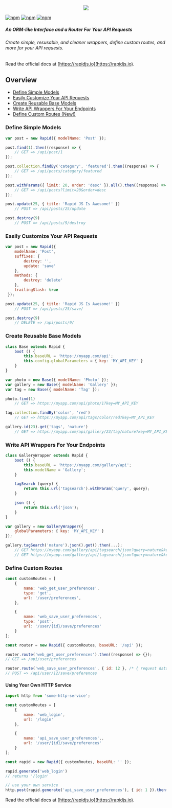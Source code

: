 <p align="center">
<img src="https://rapidjs.io/images/rapid-logo-gh-readme.png" />
</p>

[![npm](https://img.shields.io/npm/v/rapid.js.svg?style=flat-square)](https://www.npmjs.com/package/rapid.js)
[![npm](https://img.shields.io/npm/dt/rapid.js.svg?style=flat-square)](https://www.npmjs.com/package/rapid.js)
[![npm](https://img.shields.io/travis/rapidjs/rapid.js.svg?branch=master&style=flat-square)](https://www.npmjs.com/package/rapid.js)

##### An ORM-like Interface and a Router For Your API Requests
###### Create simple, resusable, and cleaner wrappers, define custom routes, and more for your API requests.

Read the official docs at [https://rapidjs.io](https://rapidjs.io).

## Overview
 - [Define Simple Models](#define-simple-models)
 - [Easily Customize Your API Requests](#easily-customize-your-api-requests)
 - [Create Reusable Base Models](#create-reusable-base-models)
 - [Write API Wrappers For Your Endpoints](#write-api-wrappers-for-your-endpoints)
 - [Define Custom Routes (New!)](#define-custom-routes)

### Define Simple Models
```js
var post = new Rapid({ modelName: 'Post' });

post.find(1).then((response) => {
    // GET => /api/post/1
});

post.collection.findBy('category', 'featured').then((response) => {
    // GET => /api/posts/category/featured
});

post.withParams({ limit: 20, order: 'desc' }).all().then((response) => {
    // GET => /api/posts?limit=20&order=desc
});

post.update(25, { title: 'Rapid JS Is Awesome!' })
    // POST => /api/posts/25/update

post.destroy(9)
    // POST => /api/posts/9/destroy
```

### Easily Customize Your API Requests
```js
var post = new Rapid({
    modelName: 'Post',
    suffixes: {
        destroy: '',
        update: 'save'
    },
    methods: {
        destroy: 'delete'
    },
    trailingSlash: true
 });

post.update(25, { title: 'Rapid JS Is Awesome!' })
    // POST => /api/posts/25/save/

post.destroy(9)
    // DELETE => /api/posts/9/
```

### Create Reusable Base Models
```js
class Base extends Rapid {
    boot () {
        this.baseURL = 'https://myapp.com/api';
        this.config.globalParameters = { key: 'MY_API_KEY' }
    }
}

var photo = new Base({ modelName: 'Photo' });
var gallery = new Base({ modelName: 'Gallery' });
var tag = new Base({ modelName: 'Tag' });

photo.find(1)
    // GET => https://myapp.com/api/photo/1?key=MY_API_KEY

tag.collection.findBy('color', 'red')
    // GET => https://myapp.com/api/tags/color/red?key=MY_API_KEY

gallery.id(23).get('tags', 'nature')
    // GET => https://myapp.com/api/gallery/23/tag/nature?key=MY_API_KEY
```

### Write API Wrappers For Your Endpoints
```js
class GalleryWrapper extends Rapid {
    boot () {
        this.baseURL = 'https://myapp.com/gallery/api';
        this.modelName = 'Gallery';
    }

    tagSearch (query) {
        return this.url('tagsearch').withParam('query', query);
    }

    json () {
        return this.url('json');
    }
}

var gallery = new GalleryWrapper({
    globalParameters: { key: 'MY_API_KEY' }
});

gallery.tagSearch('nature').json().get().then(...);
    // GET https://myapp.com/gallery/api/tagsearch/json?query=nature&key=MY_API_KEY
    // GET https://myapp.com/gallery/api/tagsearch/json?query=nature&key=MY_API_KEY
```    

### Define Custom Routes

```js
const customRoutes = [
    {
        name: 'web_get_user_preferences',
        type: 'get',
        url: '/user/preferences',
    },

    {
        name: 'web_save_user_preferences',
        type: 'post',
        url: '/user/{id}/save/preferences'
    }
];

const router = new Rapid({ customRoutes, baseURL: '/api' });

router.route('web_get_user_preferences').then((response) => {}); 
// GET => /api/user/preferences

router.route('web_save_user_preferences', { id: 12 }, /* { request data } */).then((response) => {}); 
// POST => /api/user/12/save/preferences
```

#### Using Your Own HTTP Service
```js
import http from 'some-http-service';

const customRoutes = [
    {
        name: 'web_login',
        url: '/login'
    },

    {
        name: 'api_save_user_preferences',,
        url: '/user/{id}/save/preferences'
    }
];

const rapid = new Rapid({ customRoutes, baseURL: '' });

rapid.generate('web_login')
// returns '/login'

// use your own service
http.post(rapid.generate('api_save_user_preferences'), { id: 1 }).then()...
```

Read the official docs at [https://rapidjs.io](https://rapidjs.io).
